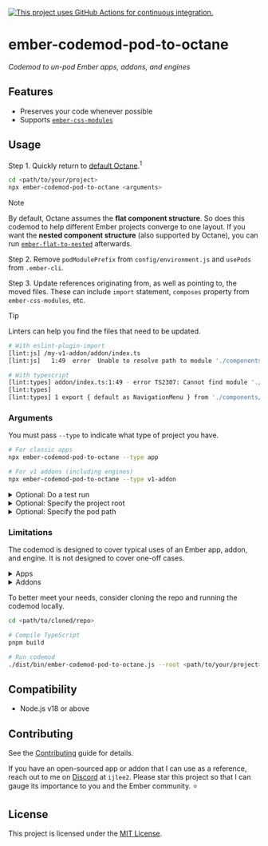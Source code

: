 [![This project uses GitHub Actions for continuous integration.](https://github.com/ijlee2/ember-codemod-pod-to-octane/actions/workflows/ci.yml/badge.svg)](https://github.com/ijlee2/ember-codemod-pod-to-octane/actions/workflows/ci.yml)

# ember-codemod-pod-to-octane

_Codemod to un-pod Ember apps, addons, and engines_


## Features

- Preserves your code whenever possible
- Supports [`ember-css-modules`](https://github.com/salsify/ember-css-modules)


## Usage

Step 1. Quickly return to [default Octane](https://cli.emberjs.com/release/advanced-use/project-layouts/#classiclayout).<sup>1</sup>

```sh
cd <path/to/your/project>
npx ember-codemod-pod-to-octane <arguments>
```

> [!NOTE]
>
> By default, Octane assumes the **flat component structure**. So does this codemod to help different Ember projects converge to one layout. If you want the **nested component structure** (also supported by Octane), you can run [`ember-flat-to-nested`](https://github.com/bertdeblock/ember-flat-to-nested) afterwards.

Step 2. Remove `podModulePrefix` from `config/environment.js` and `usePods` from `.ember-cli`.

Step 3. Update references originating from, as well as pointing to, the moved files. These can include `import` statement, `composes` property from `ember-css-modules`, etc.

> [!TIP]
>
> Linters can help you find the files that need to be updated.
>
> ```sh
> # With eslint-plugin-import
> [lint:js] /my-v1-addon/addon/index.ts
> [lint:js]   1:49  error  Unable to resolve path to module './components/navigation-menu/component'  import/no-unresolved
> 
> # With typescript
> [lint:types] addon/index.ts:1:49 - error TS2307: Cannot find module './components/navigation-menu/component' or its corresponding type declarations.
> [lint:types] 
> [lint:types] 1 export { default as NavigationMenu } from './components/navigation-menu/component';
> ```


### Arguments

You must pass `--type` to indicate what type of project you have.

```sh
# For classic apps
npx ember-codemod-pod-to-octane --type app

# For v1 addons (including engines)
npx ember-codemod-pod-to-octane --type v1-addon
```


<details>

<summary>Optional: Do a test run</summary>

Pass `--test` to preview how the codemod will move files.

```sh
npx ember-codemod-pod-to-octane --test
```

</details>


<details>

<summary>Optional: Specify the project root</summary>

Pass `--root` to run the codemod on a project somewhere else (i.e. not in the current directory).

```sh
npx ember-codemod-pod-to-octane --root <path/to/your/project>
```

Note, you can use `--root` to un-pod the demo app of an Ember addon.

```sh
# If the current directory is the addon root
npx ember-codemod-pod-to-octane --type app --root tests/dummy
```

</details>


<details>

<summary>Optional: Specify the pod path</summary>

Pass `--pod-path` if `podModulePrefix` has been set in `config/environment.js`. "Subtract" `modulePrefix` from `podModulePrefix` to get the pod path.

```sh
# If modulePrefix is 'my-app' and podModulePrefix is 'my-app/pods'
npx ember-codemod-pod-to-octane --pod-path pods
```

</details>


### Limitations

The codemod is designed to cover typical uses of an Ember app, addon, and engine. It is not designed to cover one-off cases.


<details>

<summary>Apps</summary>

To account for a bug (found when Ember CLI is combined with Ember Data), the codemod doesn't consider unit tests for adapters, models, and serializers. You will need to manually move the test files.

</details>


<details>

<summary>Addons</summary>

The codemod doesn't consider things related to Ember Data (i.e. adapters, models, and serializers).

</details>


To better meet your needs, consider cloning the repo and running the codemod locally.

```sh
cd <path/to/cloned/repo>

# Compile TypeScript
pnpm build

# Run codemod
./dist/bin/ember-codemod-pod-to-octane.js --root <path/to/your/project>
```


## Compatibility

- Node.js v18 or above


## Contributing

See the [Contributing](CONTRIBUTING.md) guide for details.

If you have an open-sourced app or addon that I can use as a reference, reach out to me on [Discord](https://discord.gg/emberjs) at `ijlee2`. Please star this project so that I can gauge its importance to you and the Ember community. ⭐


## License

This project is licensed under the [MIT License](LICENSE.md).
